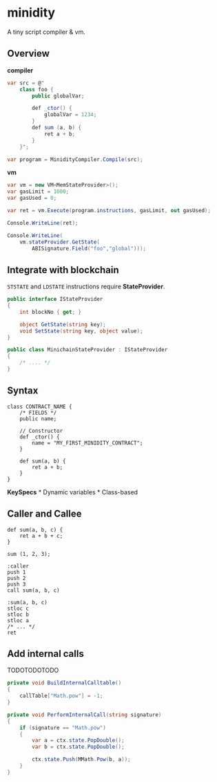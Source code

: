 minidity
====

A tiny script compiler & vm.

Overview
----
__compiler__
```cs
var src = @"
    class foo {
        public globalVar;

        def _ctor() {
            globalVar = 1234;
        }
        def sum (a, b) {
            ret a + b;
        }
    }";

var program = MinidityCompiler.Compile(src);
```

__vm__
```cs
var vm = new VM<MemStateProvider>();
var gasLimit = 1000;
var gasUsed = 0;

var ret = vm.Execute(program.instructions, gasLimit, out gasUsed);

Console.WriteLine(ret);
```
```cs
Console.WriteLine(
    vm.stateProvider.GetState(
        ABISignature.Field("foo","global")));
```

Integrate with blockchain
----
`STSTATE` and `LDSTATE` instructions require __StateProvider__.

```cs
public interface IStateProvider
{
    int blockNo { get; }

    object GetState(string key);
    void SetState(string key, object value);
}
```
```cs
public class MinichainStateProvider : IStateProvider
{
    /* .... */
}
```

Syntax
----
```
class CONTRACT_NAME {
    /* FIELDS */
    public name;

    // Constructor
    def _ctor() {
        name = "MY_FIRST_MINIDITY_CONTRACT";
    }

    def sum(a, b) {
        ret a + b;
    }
}
```

__KeySpecs__
    * Dynamic variables
    * Class-based


Caller and Callee
----
```
def sum(a, b, c) {
    ret a + b + c;
}

sum (1, 2, 3);
```
```
:caller
push 1
push 2
push 3
call sum(a, b, c)

:sum(a, b, c)
stloc c
stloc b
stloc a
/* ... */
ret
```

Add internal calls
----

TODOTODOTODO
```cs
private void BuildInternalCalltable()
{
    callTable["Math.pow"] = -1;
}
```
```cs
private void PerformInternalCall(string signature)
{
    if (signature == "Math.pow")
    {
        var a = ctx.state.PopDouble();
        var b = ctx.state.PopDouble();

        ctx.state.Push(MMath.Pow(b, a));
    }
}
```
